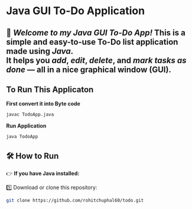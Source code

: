 # Java GUI To-Do Application

👋 *Welcome to my Java GUI To-Do App!*
This is a simple and easy-to-use To-Do list application made using *Java*.  
It helps you *add*, *edit*, *delete*, and *mark tasks as done* — all in a nice graphical window (GUI).
-----------


## To Run This Applicaton 

  **First convert it into Byte code**

```bash 
javac TodoApp.java
```
**Run Application**

```bash
java TodoApp
```

## 🛠 How to Run

👉 **If you have Java installed:**  

1️⃣ Download or clone this repository:  
```bash
git clone https://github.com/rohitchuphal60/todo.git
